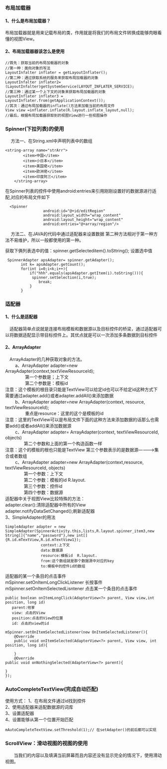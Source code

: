 ### 布局加载器
#### 1、什么是布局加载器？
布局加载器就是用来记载布局的类，作用就是将我们的布局文件转换成能够肉眼看懂的视图View。
#### 2、布局加载器器该怎么是使用
```
//首先：获取当前的布局加载器的对象
//第一种：面向对象的写法
LayoutInfalter inflater = getLayoutInflater();
//第二种：通过获取系统的服务来获取布局加载器的对象
LayoutInfalter inflater2=(LayoutInfalter)getSystemService(LAYOUT_INFLATER_SERVICE);
//第三种：通过某一个上下文的对象来获取布局加载器的对象
LayoutInflater inflater3 = LayoutInflater.from(getApplicationContext());
//其次：通过布局加载器的inflate()方法来加载当前的布局文件
View view =inflater.inflate(R.layout.inflate_layout,null);
//最后，根据布局加载器获取到的视图View进行一些视图操作
```
### Spinner(下拉列表)的使用
&emsp; 方法一、在String.xml中声明列表中的数组
```
<string-array name="strArr">
        <item>中国</item>
        <item>小日本</item>
        <item>美国佬</item>
        <item>欧洲佬</item>
        <item>印度阿三</item>
    </string-array>
```
在Spinner列表的控件中使用android:entries来引用刚刚设置好的数据源进行适配,对应的布局文件如下
```
  <Spinner
                 android:id="@+id/editRegion"
                 android:layout_width="wrap_content"
                 android:layout_height="wrap_content"
                 android:entries="@+array/region"/>
```
&emsp; 方法二、在JAVA的代码中通过适配器来设置数据
第二种方法相对于第一种方法不易维护，所以一般都使用的第一种。

获取下俩列表选中的值：spinner.getSelecteditem().toSttring();
设置选中值
```
 SpinnerAdapter apsAdapter= spinner.getAdapter();
       int k= apsAdapter.getCount();
       for(int i=0;i<k;i++){
           if("hhh".equals(apsAdapter.getItem(i).toString())){
            spinner.setSelection(i,true);
               break;
           }
       }
```
### 适配器
#### 1、什么是适配器
&emsp;适配器简单点说就是连接布局模板和数据源以及目标控件的桥梁，通过适配器可以将数据适配显示带目标控件上。其优点就是可以一次添加多条数据到目标控件
#### 2、ArrayAdapter
&emsp;ArrayAdapter的几种获取对象的方法。  
&emsp;&emsp; a、ArrayAdapter adapter=new ArrayAdapter<T>(context,textViewResourceId);  
&emsp;&emsp; &emsp;&emsp; 第一个参数是；上下文  
&emsp;&emsp; &emsp;&emsp; 第二个参数是：模板id  
注意：这个模板的根目录只能是TextView可以给定id也可以不给定id这种方式下需要通过adapter.add()或者adapter.addAll()来添加数据  
&emsp;&emsp; b、ArrayAdapter adapter=new ArrayAdapter(context, resource, textViewResourceId);  
&emsp;&emsp; &emsp;&emsp; 重点是resource：这里的这个是模板的id   
注意：这里的TextView可以是布局文件下面的这种方法来添加数据的话那么也需要add()或者addAll()来添加数据源  
&emsp;&emsp; c、ArrayAdapter adapter= ArrayAdapter(context, textViewResourceId, objects)  
&emsp;&emsp; &emsp;&emsp;第二个参数和上面的第一个构造函数一样  
注意：这个的模板的根也只能是TextView  第三个参数表示的是数据源————>集合或者数组  
 &emsp;&emsp; c、ArrayAdapter adapter=new ArrayAdapter<T>(context,resource, textViewResourceId, objects)  
&emsp;&emsp; &emsp;&emsp;第一个参数：上下文  
&emsp;&emsp; &emsp;&emsp;第二个参数：模板的id  R.layout.  
&emsp;&emsp; &emsp;&emsp;第三个参数：控件id  
&emsp;&emsp; &emsp;&emsp;第四个参数：数据源  
适配器中关于视图View比较特殊的方法：  
adapter.clear():清除适配器中所有的View  
adapter.notifyDataSetChanged();刷新适配器  
3、SimpleAdapter的用法
```
SimpleAdapter adapter = new SimpleAdapter(SpinnerActivity.this,lists,R.layout.spinner_item3,new String[]{"name","password"},new int[]{R.id.mTextView,R.id.mTextView1});
                context:上下文
                data:数据源
                resource:模板id  R.layout.
                from:这个数组就是那个数据源中对应的key
                to:模板中的控件id的数组
```
适配器的某一个条目的点击事件  
mSpinner.setOnItemLongClickListener 长按事件  
mSpinner.setOnItemSelectedLisntener 点击某一个条目的点击事件  
```
public boolean onItemLongClick(AdapterView<?> parent, View view,int position, long id)
   parent:他爹
   view: 点击的View
   position:点击的View的位置
   id: 点击的view的id

mSpinner.setOnItemSelectedListener(new OnItemSelectedListener(){
    @Override
    public void onItemSelected(AdapterView<?> parent, View view, int position, long id){
      
    }
    @Override
public void onNothingSelected(AdapterView<?> parent){
    
}
});
```
### AutoCompleteTextView(完成自动匹配)
使用方式：
1、在布局文件通过id找到控件  
2、使用适配器来适配数据源的词库  
3、设置适配器  
4、设置能够从第一个位置开始匹配  
```
mAutoCompleteTextView.setThreshold(1);// 在setAdapter()的前后都可以实现
```
### ScrollView：滑动视图的视图的使用
 &emsp;&emsp;当我们的内容以及填满当前屏幕而且内容还没有显示完全的情况下，使用滑动视图。


